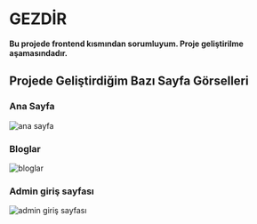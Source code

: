 # GEZDİR

**Bu projede frontend kısmından sorumluyum. Proje geliştirilme aşamasındadır.**

## Projede Geliştirdiğim Bazı Sayfa Görselleri

### Ana Sayfa

![ana sayfa](https://i.hizliresim.com/fhmflg6.png)

### Bloglar

![bloglar](https://i.hizliresim.com/1csfw8n.png)

### Admin giriş sayfası

![admin giriş sayfası](https://i.hizliresim.com/o4oarn9.png)
